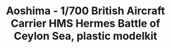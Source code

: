 ---
layout: product
title: "Aoshima - 1/700 British Aircraft Carrier HMS Hermes Battle of Ceylon Sea, plastic modelkit"
price: "TBA" 
desc: "N/A"
img_path: "/assets/img/AO51009.jpg"
brand: "N/A"
available: false
special_offer: false
new: false
soon: false
cat: "010000"
subcat: "013700"
subsubcat: "0N/A"
sifra: "AO51009"
popular: false
---